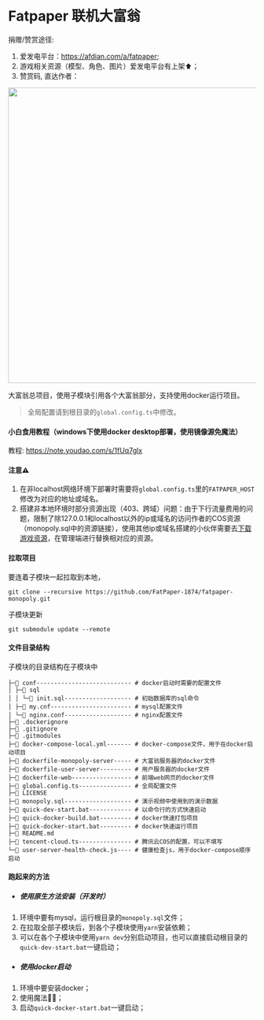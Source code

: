 Fatpaper 联机大富翁
=====
捐赠/赞赏途径:
1. 爱发电平台：https://afdian.com/a/fatpaper;
2. 游戏相关资源（模型、角色、图片）爱发电平台有上架⬆️；
3. 赞赏码, 直达作者：
<img src="https://monopoly-static-1304992673.cos.ap-guangzhou.myqcloud.com/appreciate.png" height="600px" width="600px"/>


大富翁总项目，使用子模块引用各个大富翁部分，支持使用docker运行项目。
>全局配置请到根目录的`global.config.ts`中修改。

#### 小白食用教程（windows下使用docker desktop部署，使用镜像源免魔法）
教程: https://note.youdao.com/s/1fUq7glx

#### 注意⚠️
1. 在非localhost网络环境下部署时需要将`global.config.ts`里的`FATPAPER_HOST`修改为对应的地址或域名。
2. 搭建非本地环境时部分资源出现（403、跨域）问题：由于下行流量费用的问题，限制了除127.0.0.1和localhost以外的ip或域名的访问作者的COS资源（monopoly.sql中的资源链接），使用其他ip或域名搭建的小伙伴需要去[下载游戏资源](https://afdian.com/a/fatpaper)，在管理端进行替换相对应的资源。

#### 拉取项目
要连着子模块一起拉取到本地，
```
git clone --recursive https://github.com/FatPaper-1874/fatpaper-monopoly.git
```

子模块更新
```
git submodule update --remote
```
#### 文件目录结构
子模块的目录结构在子模块中
```
├─📁 conf--------------------------- # docker启动时需要的配置文件
│ ├─📁 sql
│ │ └─📄 init.sql------------------- # 初始数据库的sql命令
│ ├─📄 my.cnf----------------------- # mysql配置文件
│ └─📄 nginx.conf------------------- # nginx配置文件
├─📄 .dockerignore
├─📄 .gitignore
├─📄 .gitmodules
├─📄 docker-compose-local.yml------- # docker-compose文件，用于在docker启动项目
├─📄 dockerfile-monopoly-server----- # 大富翁服务器的docker文件
├─📄 dockerfile-user-server--------- # 用户服务器的docker文件
├─📄 dockerfile-web----------------- # 前端web网页的docker文件
├─📄 global.config.ts--------------- # 全局配置文件
├─📄 LICENSE
├─📄 monopoly.sql------------------- # 演示视频中使用到的演示数据
├─📄 quick-dev-start.bat------------ # 以命令行的方式快速启动
├─📄 quick-docker-build.bat--------- # docker快速打包项目
├─📄 quick-docker-start.bat--------- # docker快速运行项目
├─📄 README.md
├─📄 tencent-cloud.ts--------------- # 腾讯云COS的配置，可以不填写
└─📄 user-server-health-check.js---- # 健康检查js，用于docker-compose顺序启动
```

#### 跑起来的方法
* ##### 使用原生方法安装（开发时）
1. 环境中要有mysql，运行根目录的`monopoly.sql`文件；
2. 在拉取全部子模块后，到各个子模块使用`yarn`安装依赖；
3. 可以在各个子模块中使用`yarn dev`分别启动项目，也可以直接启动根目录的`quick-dev-start.bat`一键启动；

* ##### 使用docker启动
1. 环境中要安装docker；
2. 使用魔法🧙‍♀️；
3. 启动`quick-docker-start.bat`一键启动；
